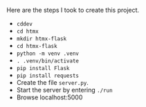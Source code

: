 Here are the steps I took to create this project.

- `cddev`
- `cd htmx`
- `mkdir htmx-flask`
- `cd htmx-flask`
- `python -m venv .venv`
- `. .venv/bin/activate`
- `pip install Flask`
- `pip install requests`
- Create the file `server.py`.
- Start the server by entering `./run`
- Browse localhost:5000
